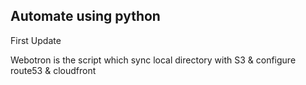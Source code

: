 ## Automate using python

First Update

Webotron is the script which sync local directory with S3 & configure route53 & cloudfront
